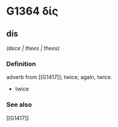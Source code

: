 # G1364 δίς

## dís

_(dece | thees | thees)_

### Definition

adverb from [[G1417]]; twice; again, twice.

- twice

### See also

[[G1417]]

